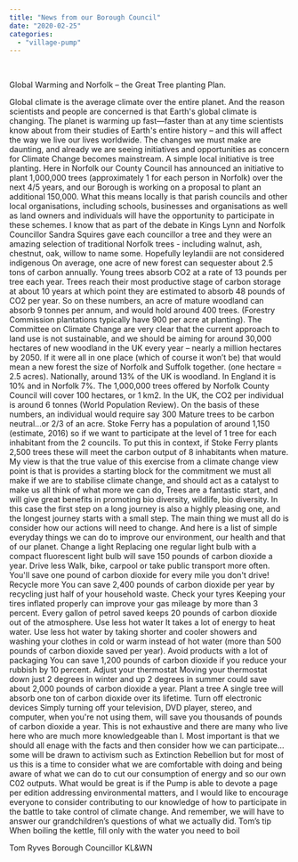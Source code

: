 ```yaml
---
title: "News from our Borough Council"
date: "2020-02-25"
categories: 
  - "village-pump"
---
```


 

Global Warming and Norfolk – the Great Tree planting Plan.

Global climate is the average climate over the entire planet. And the reason scientists and people are concerned is that Earth's global climate is changing. The planet is warming up fast—faster than at any time scientists know about from their studies of Earth's entire history – and this will affect the way we live our lives worldwide. The changes we must make are daunting, and already we are seeing initiatives and opportunities as concern for Climate Change becomes mainstream. A simple local initiative is tree planting. Here in Norfolk our County Council has announced an initiative to plant 1,000,000 trees (approximately 1 for each person in Norfolk) over the next 4/5 years, and our Borough is working on a proposal to plant an additional 150,000. What this means locally is that parish councils and other local organisations, including schools, businesses and organisations as well as land owners and individuals will have the opportunity to participate in these schemes. I know that as part of the debate in Kings Lynn and Norfolk Councillor Sandra Squires gave each councillor a tree and they were an amazing selection of traditional Norfolk trees - including walnut, ash, chestnut, oak, willow to name some. Hopefully leylandii are not considered indigenous On average, one acre of new forest can sequester about 2.5 tons of carbon annually. Young trees absorb CO2 at a rate of 13 pounds per tree each year. Trees reach their most productive stage of carbon storage at about 10 years at which point they are estimated to absorb 48 pounds of CO2 per year. So on these numbers, an acre of mature woodland can absorb 9 tonnes per annum, and would hold around 400 trees. (Forestry Commission plantations typically have 900 per acre at planting). The Committee on Climate Change are very clear that the current approach to land use is not sustainable, and we should be aiming for around 30,000 hectares of new woodland in the UK every year – nearly a million hectares by 2050. If it were all in one place (which of course it won’t be) that would mean a new forest the size of Norfolk and Suffolk together. (one hectare = 2.5 acres). Nationally, around 13% of the UK is woodland. In England it is 10% and in Norfolk 7%. The 1,000,000 trees offered by Norfolk County Council will cover 100 hectares, or 1 km2. In the UK, the CO2 per individual is around 6 tonnes (World Population Review). On the basis of these numbers, an individual would require say 300 Mature trees to be carbon neutral…or 2/3 of an acre. Stoke Ferry has a population of around 1,150 (estimate, 2016) so if we want to participate at the level of 1 tree for each inhabitant from the 2 councils. To put this in context, if Stoke Ferry plants 2,500 trees these will meet the carbon output of 8 inhabitants when mature. My view is that the true value of this exercise from a climate change view point is that is provides a starting block for the commitment we must all make if we are to stabilise climate change, and should act as a catalyst to make us all think of what more we can do, Trees are a fantastic start, and will give great benefits in promoting bio diversity, wildlife, bio diversity. In this case the first step on a long journey is also a highly pleasing one, and the longest journey starts with a small step. The main thing we must all do is consider how our actions will need to change. And here is a list of simple everyday things we can do to improve our environment, our health and that of our planet. Change a light Replacing one regular light bulb with a compact fluorescent light bulb will save 150 pounds of carbon dioxide a year. Drive less Walk, bike, carpool or take public transport more often. You'll save one pound of carbon dioxide for every mile you don't drive! Recycle more You can save 2,400 pounds of carbon dioxide per year by recycling just half of your household waste. Check your tyres Keeping your tires inflated properly can improve your gas mileage by more than 3 percent. Every gallon of petrol saved keeps 20 pounds of carbon dioxide out of the atmosphere. Use less hot water It takes a lot of energy to heat water. Use less hot water by taking shorter and cooler showers and washing your clothes in cold or warm instead of hot water (more than 500 pounds of carbon dioxide saved per year). Avoid products with a lot of packaging You can save 1,200 pounds of carbon dioxide if you reduce your rubbish by 10 percent. Adjust your thermostat Moving your thermostat down just 2 degrees in winter and up 2 degrees in summer could save about 2,000 pounds of carbon dioxide a year. Plant a tree A single tree will absorb one ton of carbon dioxide over its lifetime. Turn off electronic devices Simply turning off your television, DVD player, stereo, and computer, when you're not using them, will save you thousands of pounds of carbon dioxide a year. This is not exhaustive and there are many who live here who are much more knowledgeable than I. Most important is that we should all enage with the facts and then consider how we can participate…some will be drawn to activism such as Extinction Rebellion but for most of us this is a time to consider what we are comfortable with doing and being aware of what we can do to cut our consumption of energy and so our own C02 outputs. What would be great is if the Pump is able to devote a page per edition addressing environmental matters, and I would like to encourage everyone to consider contributing to our knowledge of how to participate in the battle to take control of climate change. And remember, we will have to answer our grandchildren’s questions of what we actually did. Tom’s tip When boiling the kettle, fill only with the water you need to boil

Tom Ryves Borough Councillor KL&WN
